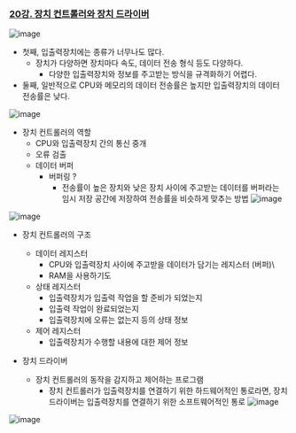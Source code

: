 ### [20강. 장치 컨트롤러와 장치 드라이버](https://www.youtube.com/watch?v=1Pp6PJ1kSqI)

![image](https://github.com/user-attachments/assets/c066dd54-1d0b-4cb7-88a3-f0fdc8b68f54)

- 첫째, 입출력장치에는 종류가 너무나도 많다.
  - 장치가 다양하면 장치마다 속도, 데이터 전송 형식 등도 다양하다.
    - 다양한 입출력장치와 정보를 주고받는 방식을 규격화하기 어렵다.
- 둘째, 일반적으로 CPU와 메모리의 데이터 전송률은 높지만 입출력장치의 데이터 전송률은 낮다.

![image](https://github.com/user-attachments/assets/29b517eb-f46b-42cb-9431-31fec3ef02b4)

- 장치 컨트롤러의 역할
  - CPU와 입출력장치 간의 통신 중개
  - 오류 검출
  - 데이터 버퍼
    - 버퍼링 ?
      - 전송률이 높은 장치와 낮은 장치 사이에 주고받는 데이터를 버퍼라는 임시 저장 공간에 저장하여 전송률을 비슷하게 맞추는 방법
![image](https://github.com/user-attachments/assets/bb9d2cea-4856-4f54-ac9b-3c897828e510)

![image](https://github.com/user-attachments/assets/d7d95dab-8abc-45c4-93db-3d664a30905b)

- 장치 컨트롤러의 구조
  - 데이터 레지스터
    - CPU와 입출력장치 사이에 주고받을 데이터가 담기는 레지스터 (버퍼)\
    - RAM을 사용하기도
  - 상태 레지스터
    - 입출력장치가 입출력 작업을 할 준비가 되었는지
    - 입출력 작업이 완료되었는지
    - 입출력장치에 오류는 없는지 등의 상태 정보
  - 제어 레지스터
    - 입출력장치가 수행할 내용에 대한 제어 정보

- 장치 드라이버
  - 장치 컨트롤러의 동작을 감지하고 제어하는 프로그램
    - 장치 컨트롤러가 입출력장치를 연결하기 위한 하드웨어적인 통로라면, 장치 드라이버는 입출력장치를 연결하기 위한 소프트웨어적인 통로
![image](https://github.com/user-attachments/assets/5c062935-6977-4f7f-94fe-3e62f69ea06b)

![image](https://github.com/user-attachments/assets/6304f80c-eaf1-47f5-8cd3-bc9066816ac3)
